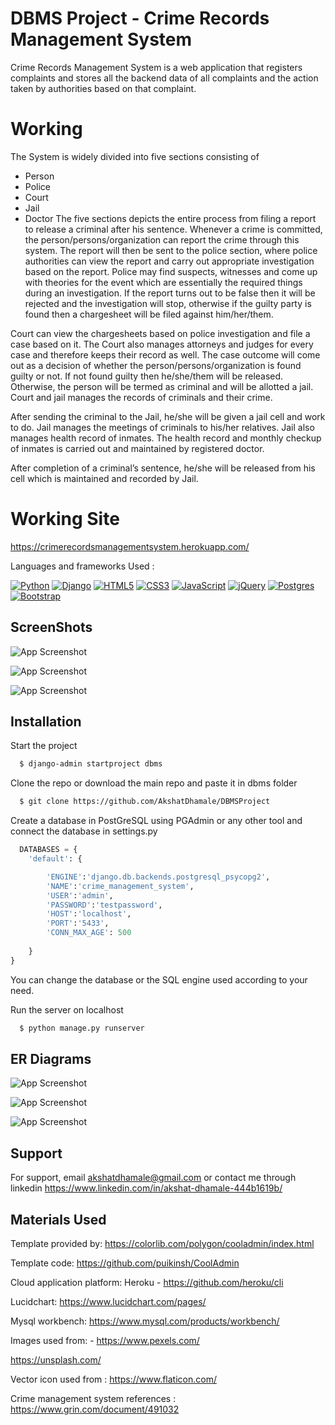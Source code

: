 
# DBMS Project - Crime Records Management System

Crime Records Management System is a web application that registers complaints and stores all the backend data of all complaints and the action taken by authorities based on that complaint.

# Working

The System is widely divided into five sections consisting of 
-	Person
-	Police
-	Court
-	Jail
-	Doctor
The five sections depicts the entire process from filing a report to release a criminal after his sentence. 
Whenever a crime is committed, the person/persons/organization can report the crime through this system. The report will then be sent to the police section, where police authorities can view the report and carry out appropriate investigation based on the report. Police may find suspects, witnesses and come up with theories for the event which are essentially the required things during an investigation. If the report turns out to be false then it will be rejected and the investigation will stop, otherwise if the guilty party is found then a chargesheet will be filed against him/her/them.

Court can view the chargesheets based on police investigation and file a case based on it. The Court also manages attorneys and judges for every case and therefore keeps their record as well. The case outcome will come out as a decision of whether the person/persons/organization is found guilty or not. If not found guilty then he/she/them will be released. Otherwise, the person will be termed as criminal and will be allotted a jail. Court and jail manages the records of criminals and their crime. 

After sending the criminal to the Jail, he/she will be given a jail cell and work to do. Jail manages the meetings of criminals to his/her relatives. Jail also manages health record of inmates. The health record and monthly checkup of inmates is carried out and maintained by registered doctor. 

After completion of a criminal’s sentence, he/she will be released from his cell which is maintained and recorded by Jail.

# Working Site

https://crimerecordsmanagementsystem.herokuapp.com/





Languages and frameworks Used : 

[![Python](https://img.shields.io/badge/python-3670A0?style=for-the-badge&logo=python&logoColor=ffdd54)](https://www.python.org/downloads/release/python-3810/) [![Django](https://img.shields.io/badge/django-%23092E20.svg?style=for-the-badge&logo=django&logoColor=white)](https://docs.djangoproject.com/en/3.2/releases/3.2.4/)
[![HTML5](https://img.shields.io/badge/html5-%23E34F26.svg?style=for-the-badge&logo=html5&logoColor=white)](https://docs.djangoproject.com/en/3.2/releases/3.2.4/)
[![CSS3](https://img.shields.io/badge/css3-%231572B6.svg?style=for-the-badge&logo=css3&logoColor=white)]()
[![JavaScript](https://img.shields.io/badge/javascript-%23323330.svg?style=for-the-badge&logo=javascript&logoColor=%23F7DF1E)]()
[![jQuery](https://img.shields.io/badge/jquery-%230769AD.svg?style=for-the-badge&logo=jquery&logoColor=white)]()
[![Postgres](https://img.shields.io/badge/postgres-%23316192.svg?style=for-the-badge&logo=postgresql&logoColor=white)]()
[![Bootstrap](https://img.shields.io/badge/bootstrap-%23563D7C.svg?style=for-the-badge&logo=bootstrap&logoColor=white)]()



## ScreenShots

![App Screenshot](https://i.postimg.cc/j5Bd5MKN/first.png)

![App Screenshot](https://i.postimg.cc/J7BzgCcQ/second.png)

![App Screenshot](https://i.postimg.cc/PqxtQg5Y/third.png)





## Installation

Start the project

```bash
  $ django-admin startproject dbms
```

Clone the repo or download the main repo and paste it in dbms folder

```bash
  $ git clone https://github.com/AkshatDhamale/DBMSProject
```

Create a database in PostGreSQL using PGAdmin or any other tool and connect the database in settings.py 


```Python
  DATABASES = {
    'default': {        

        'ENGINE':'django.db.backends.postgresql_psycopg2',
        'NAME':'crime_management_system',
        'USER':'admin',
        'PASSWORD':'testpassword',
        'HOST':'localhost',
        'PORT':'5433',
        'CONN_MAX_AGE': 500
        
    }
}
```
You can change the database or the SQL engine used according to your need.

Run the server on localhost 

```Python
  $ python manage.py runserver
```
## ER Diagrams 

![App Screenshot](https://i.postimg.cc/NFHvKfwT/ER-diagram.png)

![App Screenshot](https://i.postimg.cc/prByyDdB/Table-ER-diagram.jpg)

![App Screenshot](https://i.postimg.cc/3xqNyr3z/System-Generated-ER-Diagram.png)





## Support

For support, email akshatdhamale@gmail.com or contact me through linkedin https://www.linkedin.com/in/akshat-dhamale-444b1619b/

## Materials Used 

Template provided by: https://colorlib.com/polygon/cooladmin/index.html

Template code: https://github.com/puikinsh/CoolAdmin

Cloud application platform: Heroku - https://github.com/heroku/cli

Lucidchart: https://www.lucidchart.com/pages/

Mysql workbench: https://www.mysql.com/products/workbench/

Images used from: - https://www.pexels.com/

https://unsplash.com/

Vector icon used from : https://www.flaticon.com/

Crime management system references : https://www.grin.com/document/491032
